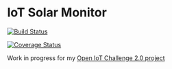 # IoT Solar Monitor

[![Build Status](https://travis-ci.org/bittailor/BtSolarMonitor.svg?branch=master)](https://travis-ci.org/bittailor/BtSolarMonitor)

[![Coverage Status](https://coveralls.io/repos/github/bittailor/BtSolarMonitor/badge.svg?branch=master)](https://coveralls.io/github/bittailor/BtSolarMonitor?branch=master)

Work in progress for my [Open IoT Challenge 2.0 project](http://open-iot-challenge.bittailor.ch/edition/second/)
